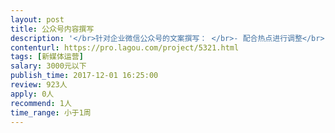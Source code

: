 ```yaml
---                
layout: post       
title: 公众号内容撰写           
description: '</br>针对企业微信公众号的文案撰写： </br>- 配合热点进行调整</br>- 以企业的成功案例为核心 进行内容创作 用生动有趣的风格将卖点植入于文案中 </br>- 每周一篇 （素材由我们提供）</br>'     
contenturl: https://pro.lagou.com/project/5321.html      
tags: [新媒体运营]            
salary: 3000元以下          
publish_time: 2017-12-01 16:25:00         
review: 923人                   
apply: 0人                   
recommend: 1人                   
time_range: 小于1周              
---                 
```

